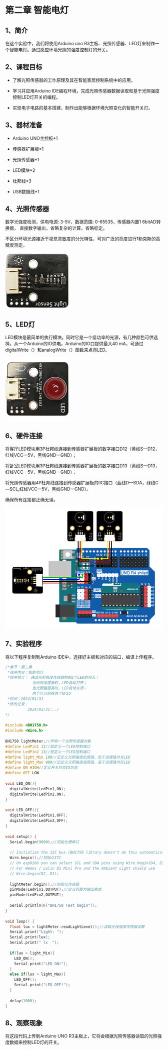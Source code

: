 # 第二章 智能电灯

## 1、简介

在这个实验中，我们将使用Arduino uno R3主板、光照传感器、LED灯来制作一个智能电灯。通过感应环境光照的强度控制灯的开关。

## 2、课程目标
+ 了解光照传感器的工作原理及其在智能家居控制系统中的应用。

+ 学习并应用Arduino IDE编程环境，完成光照传感器数据读取和基于光照强度控制LED灯开关的编程。

+ 实现电子电路的基本搭建，制作出能够根据环境光照变化的智能开关灯。

## 3、器材准备

+ Arduino UNO主控板*1

+ 传感器扩展板*1

+ 光照传感器*1

+ LED模块*2

+ 杜邦线*3

+ USB数据线*1

## 4、光照传感器

数字光强度检测，供电电源: 3-5V，数据范围: 0-65535，传感器内置1 6bitAD转换器，
直接数字输出，省略复杂的计算，省略标定。

不区分环境光源接近于视觉灵敏度的分光特性，可对广泛的亮度进行1勒克斯的高精度测定。

<img src="../img/smarthome/1-5.png" width=40% />

## 5、LED灯

LED模块是最简单的执行模块。同时它是一个低功率的光源，有几种颜色可供选择。从一个Arduino的IO供电。Arduino的IO口提供最大40 mA，可通过digitalWrite（）和analogWrite（）函数来点亮LED。

<img src="../img/smarthome/1-4.png" width=40%  />

## 6、硬件连接

将客厅LED模块用3P杜邦线连接到传感器扩展板的数字接口D12（黄线S—D12，红线VCC—5V，黑线GND—GND）；

将卧室LED模块用3P杜邦线连接到传感器扩展板的数字接口D13（黄线S—D13，红线VCC—5V，黑线GND—GND）；

将光照传感器用4P杜邦线连接到传感器扩展板的IIC接口（蓝线D—SDA，绿线C—SCL,红线VCC—5V，黑线GND—GND）。

确保所有连接都正确无误。

<img src="../img/smarthome/2-1.png"/>


## 7、实验程序

将以下程序复制到Arduino IDE中，选择好主板和对应的端口，编译上传程序。

```C
/*章节：第二章
 *程序内容：智能电灯
 *程序简介： 通过光照强度传感器控制2个LED的亮灭；
            当光照强度低时，LED自动打开；
            当光照强度高时，LED自动关闭；
            两个灯分别在两个GPIO
 *时间：2024/01/31
 *修改记录：
          2024/01/31:../
*/

#include <BH1750.h>
#include <Wire.h>

BH1750 lightMeter;//声明一个光照传感器对象
#define LedPin1 12//宏定义一个LED控制端口
#define LedPin2 13//宏定义一个LED控制端口
#define light_Min 100//宏定义光照强度低阈值，低于该阈值时关LED
#define light_Max 900//宏定义光照强度高阈值，高于该阈值时开LED
#define ON HIGH//定义开关对应IO状态
#define OFF LOW

void LED_ON(){
  digitalWrite(LedPin1,ON);
  digitalWrite(LedPin2,ON);
}

void LED_OFF(){
  digitalWrite(LedPin1,OFF);
  digitalWrite(LedPin2,OFF);
}

void setup() {
  Serial.begin(9600);//初始化硬串口

  // Initialize the I2C bus (BH1750 library doesn't do this automatically)
  Wire.begin();//初始化IIC
  // On esp8266 you can select SCL and SDA pins using Wire.begin(D4, D3);
  // For Wemos / Lolin D1 Mini Pro and the Ambient Light shield use
  // Wire.begin(D2, D1);

  lightMeter.begin();//初始化传感器
  pinMode(LedPin1,OUTPUT);//定义引脚为输出模式
  pinMode(LedPin2,OUTPUT);

  Serial.println(F("BH1750 Test begin"));
}

void loop() {
  float lux = lightMeter.readLightLevel();//读取光线强度传感器读数
  Serial.print("Light: ");
  Serial.print(lux);
  Serial.print(" lx  ");
 
  if(lux < light_Min){
    LED_ON();
    Serial.print("LED ON!");
  }
  else if(lux > light_Max){
    LED_OFF();
    Serial.print("LED OFF!");
  }

  delay(1000);
}
```

## 8、观察现象
将这段代码上传到Arduino UNO R3主板上，它将会根据光照传感器读取的光照强度数据来控制LED灯的开关。